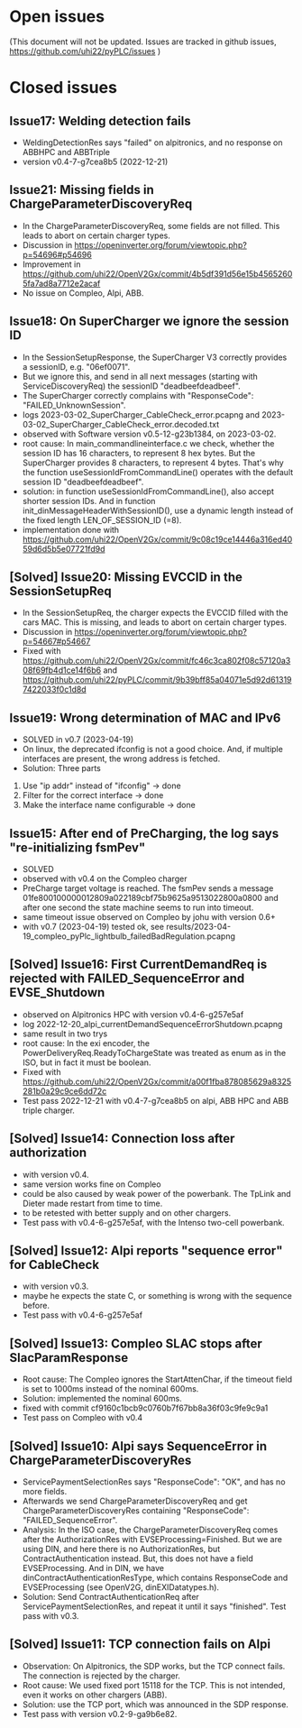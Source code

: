 # Open issues

(This document will not be updated. Issues are tracked in github issues, https://github.com/uhi22/pyPLC/issues )

# Closed issues

## Issue17: Welding detection fails
- WeldingDetectionRes says "failed" on alpitronics, and no response on ABBHPC and ABBTriple
- version v0.4-7-g7cea8b5 (2022-12-21)

## Issue21: Missing fields in ChargeParameterDiscoveryReq
- In the ChargeParameterDiscoveryReq, some fields are not filled. This leads to abort on certain charger types.
- Discussion in https://openinverter.org/forum/viewtopic.php?p=54696#p54696
- Improvement in https://github.com/uhi22/OpenV2Gx/commit/4b5df391d56e15b45652605fa7ad8a7712e2acaf
- No issue on Compleo, Alpi, ABB.

## Issue18: On SuperCharger we ignore the session ID
- In the SessionSetupResponse, the SuperCharger V3 correctly provides a sessionID, e.g. "06ef0071".
- But we ignore this, and send in all next messages (starting with ServiceDiscoveryReq) the sessionID "deadbeefdeadbeef".
- The SuperCharger correctly complains with "ResponseCode": "FAILED_UnknownSession".
- logs 2023-03-02_SuperCharger_CableCheck_error.pcapng and 2023-03-02_SuperCharger_CableCheck_error.decoded.txt
- observed with Software version v0.5-12-g23b1384, on 2023-03-02.
- root cause: In main_commandlineinterface.c we check, whether the session ID has 16 characters, to represent 8 hex bytes.
But the SuperCharger provides 8 characters, to represent 4 bytes. That's why the function useSessionIdFromCommandLine()
operates with the default session ID "deadbeefdeadbeef".
- solution: in function useSessionIdFromCommandLine(), also accept shorter session IDs. And in function init_dinMessageHeaderWithSessionID(),
use a dynamic length instead of the fixed length LEN_OF_SESSION_ID (=8).
- implementation done with https://github.com/uhi22/OpenV2Gx/commit/9c08c19ce14446a316ed4059d6d5b5e07721fd9d

## [Solved] Issue20: Missing EVCCID in the SessionSetupReq
- In the SessionSetupReq, the charger expects the EVCCID filled with the cars MAC. This is missing, and leads to abort on certain charger types.
- Discussion in https://openinverter.org/forum/viewtopic.php?p=54667#p54667
- Fixed with https://github.com/uhi22/OpenV2Gx/commit/fc46c3ca802f08c57120a308f69fb4d1ce14f6b6 and https://github.com/uhi22/pyPLC/commit/9b39bff85a04071e5d92d613197422033f0c1d8d

## Issue19: Wrong determination of MAC and IPv6
- SOLVED in v0.7 (2023-04-19)
- On linux, the deprecated ifconfig is not a good choice. And, if multiple interfaces are present, the wrong address is fetched.
- Solution: Three parts
1. Use "ip addr" instead of "ifconfig" -> done
2. Filter for the correct interface -> done
3. Make the interface name configurable -> done

## Issue15: After end of PreCharging, the log says "re-initializing fsmPev"
- SOLVED
- observed with v0.4 on the Compleo charger
- PreCharge target voltage is reached. The fsmPev sends a message
01fe800100000012809a022189cbf75b9625a9513022800a0800
and after one second the state machine seems to run into timeout.
- same timeout issue observed on Compleo by johu with version 0.6+
- with v0.7 (2023-04-19) tested ok, see results/2023-04-19_compleo_pyPlc_lightbulb_failedBadRegulation.pcapng

## [Solved] Issue16: First CurrentDemandReq is rejected with FAILED_SequenceError and EVSE_Shutdown
- observed on Alpitronics HPC with version v0.4-6-g257e5af
- log 2022-12-20_alpi_currentDemandSequenceErrorShutdown.pcapng
- same result in two trys
- root cause: In the exi encoder, the PowerDeliveryReq.ReadyToChargeState was treated as enum as in the ISO, but in fact it must be boolean.
- Fixed with https://github.com/uhi22/OpenV2Gx/commit/a00f1fba878085629a8325281b0a29c9ce6dd72c
- Test pass 2022-12-21 with v0.4-7-g7cea8b5 on alpi, ABB HPC and ABB triple charger.

## [Solved] Issue14: Connection loss after authorization
- with version v0.4.
- same version works fine on Compleo
- could be also caused by weak power of the powerbank. The TpLink and Dieter made restart from time to time.
- to be retested with better supply and on other chargers.
- Test pass with v0.4-6-g257e5af, with the Intenso two-cell powerbank.

## [Solved] Issue12: Alpi reports "sequence error" for CableCheck
- with version v0.3.
- maybe he expects the state C, or something is wrong with the sequence before.
- Test pass with v0.4-6-g257e5af

## [Solved] Issue13: Compleo SLAC stops after SlacParamResponse
- Root cause: The Compleo ignores the StartAttenChar, if the timeout field is set to 1000ms instead of the nominal 600ms.
- Solution: implemented the nominal 600ms.
- fixed with commit cf9160c1bcb9c0760b7f67bb8a36f03c9fe9c9a1
- Test pass on Compleo with v0.4

## [Solved] Issue10: Alpi says SequenceError in ChargeParameterDiscoveryRes
- ServicePaymentSelectionRes says "ResponseCode": "OK", and has no more fields.
- Afterwards we send ChargeParameterDiscoveryReq and get ChargeParameterDiscoveryRes containing "ResponseCode": "FAILED_SequenceError".
- Analysis: In the ISO case, the ChargeParameterDiscoveryReq comes after the AuthorizationRes with EVSEProcessing=Finished. But we are using DIN, and here there is no AuthorizationRes, but ContractAuthentication instead. But, this does not
have a field EVSEProcessing. And in DIN, we have dinContractAuthenticationResType, which contains ResponseCode and EVSEProcessing (see OpenV2G, dinEXIDatatypes.h).
- Solution: Send ContractAuthenticationReq after ServicePaymentSelectionRes, and repeat it until it says "finished". Test pass with v0.3.

## [Solved] Issue11: TCP connection fails on Alpi
- Observation: On Alpitronics, the SDP works, but the TCP connect fails. The connection is rejected by the charger.
- Root cause: We used fixed port 15118 for the TCP. This is not intended, even it works on other chargers (ABB).
- Solution: use the TCP port, which was announced in the SDP response.
- Test pass with version v0.2-9-ga9b6e82.
